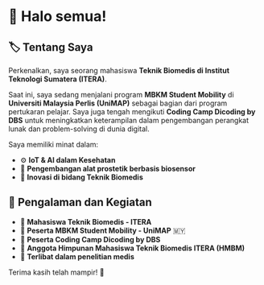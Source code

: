 # 👋 Halo semua!  

## 🏷️ Tentang Saya  
Perkenalkan, saya  seorang mahasiswa **Teknik Biomedis di Institut Teknologi Sumatera (ITERA)**.  

Saat ini, saya sedang menjalani program **MBKM Student Mobility** di **Universiti Malaysia Perlis (UniMAP)** sebagai bagian dari program pertukaran pelajar. Saya juga tengah mengikuti **Coding Camp Dicoding by DBS** untuk meningkatkan keterampilan dalam pengembangan perangkat lunak dan problem-solving di dunia digital.   

Saya memiliki minat dalam:  
- ⚙️ **IoT & AI dalam Kesehatan**  
- 🦾 **Pengembangan alat prostetik berbasis biosensor**  
- 🔬 **Inovasi di bidang Teknik Biomedis**  

## 🎯 Pengalaman dan Kegiatan  
- 📌 **Mahasiswa Teknik Biomedis - ITERA**  
- 📌 **Peserta MBKM Student Mobility - UniMAP** 🇲🇾  
- 📌 **Peserta Coding Camp Dicoding by DBS**  
- 📌 **Anggota Himpunan Mahasiswa Teknik Biomedis ITERA (HMBM)**  
- 📌 **Terlibat dalam penelitian medis**  

Terima kasih telah mampir! 🚀  
